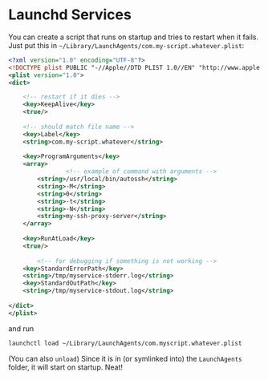 # Launchd Services

You can create a script that runs on startup and tries to restart when it fails. Just put this in `~/Library/LaunchAgents/com.my-script.whatever.plist`:

```xml
<?xml version="1.0" encoding="UTF-8"?>
<!DOCTYPE plist PUBLIC "-//Apple//DTD PLIST 1.0//EN" "http://www.apple.com/DTDs/PropertyList-1.0.dtd">
<plist version="1.0">
<dict>

	<!-- restart if it dies -->
	<key>KeepAlive</key>
	<true/>
  
	<!-- should match file name -->
	<key>Label</key>
	<string>com.my-script.whatever</string>
  
	<key>ProgramArguments</key>
	<array>
                <!-- example of command with arguments -->
		<string>/usr/local/bin/autossh</string>
		<string>-M</string>
		<string>0</string>
		<string>-t</string>
		<string>-N</string>
		<string>my-ssh-proxy-server</string>
	</array>
  
	<key>RunAtLoad</key>
	<true/>
  
        <!-- for debugging if something is not working -->
	<key>StandardErrorPath</key>
	<string>/tmp/myservice-stderr.log</string>
	<key>StandardOutPath</key>
	<string>/tmp/myservice-stdout.log</string>
  
</dict>
</plist>
```

and run 
```sh
launchctl load ~/Library/LaunchAgents/com.myscript.whatever.plist
```
(You can also `unload`) Since it is in (or symlinked into) the `LaunchAgents` folder, it will start on startup. Neat!
